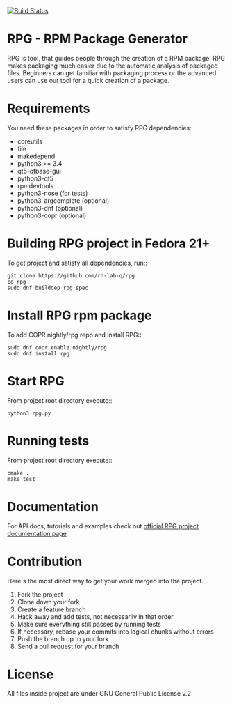 [![Build Status](https://travis-ci.org/rh-lab-q/rpg.svg?branch=master)](https://travis-ci.org/rh-lab-q/rpg)

RPG - RPM Package Generator
===========================

RPG is tool, that guides people through the creation of a RPM package.
RPG makes packaging much easier due to the automatic analysis of packaged files.
Beginners can get familiar with packaging process or the advanced users can use our tool for a quick creation of a package.


Requirements
============

You need these packages in order to satisfy RPG dependencies:
* coreutils
* file
* makedepend
* python3 >= 3.4
* qt5-qtbase-gui
* python3-qt5
* rpmdevtools
* python3-nose (for tests)
* python3-argcomplete (optional)
* python3-dnf  (optional)
* python3-copr (optional)

Building RPG project in Fedora 21+
==================================

To get project and satisfy all dependencies, run::

    git clone https://github.com/rh-lab-q/rpg
    cd rpg
    sudo dnf builddep rpg.spec

Install RPG rpm package
=======================

To add COPR nightly/rpg repo and install RPG::

    sudo dnf copr enable nightly/rpg
    sudo dnf install rpg

Start RPG
=========

From project root directory execute::

    python3 rpg.py


Running tests
=============

From project root directory execute::

    cmake .
    make test


Documentation
=============

For API docs, tutorials and examples check out [official RPG project documentation page](http://rpg.readthedocs.org/)


Contribution
============

Here's the most direct way to get your work merged into the project.

1. Fork the project
2. Clone down your fork
3. Create a feature branch
4. Hack away and add tests, not necessarily in that order
5. Make sure everything still passes by running tests
6. If necessary, rebase your commits into logical chunks without errors
7. Push the branch up to your fork
8. Send a pull request for your branch


License
=======

All files inside project are under GNU General Public License v.2
